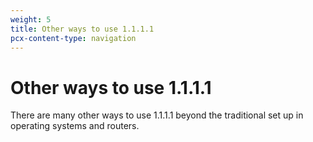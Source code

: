 ```yaml
---
weight: 5
title: Other ways to use 1.1.1.1
pcx-content-type: navigation
---
```


# Other ways to use 1.1.1.1

There are many other ways to use 1.1.1.1 beyond the traditional set up in operating systems and routers.

<DirectoryListing path="/other-ways-to-use-1.1.1.1" />